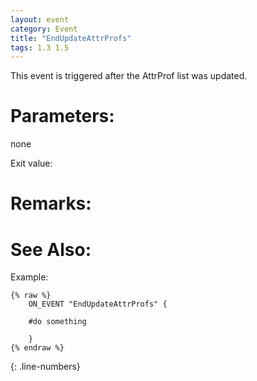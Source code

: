 ```yaml
---
layout: event
category: Event
title: "EndUpdateAttrProfs"
tags: 1.3 1.5
---
```


This event is triggered after the AttrProf list was updated.  

# Parameters:  

none

Exit value:



# Remarks:  



# See Also:



Example:

```adoscript
{% raw %}
	ON_EVENT "EndUpdateAttrProfs" {
	
	#do something
	
	}
{% endraw %}
```
{: .line-numbers}
